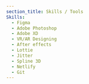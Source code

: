 ```yaml
---
section_title: Skills / Tools
Skills:
  - Figma
  - Adobe Photoshop
  - Adobe XD
  - VR/AR Designing
  - After effects
  - Lottie
  - Jitter
  - Spline 3D
  - Netlify
  - Git
---
```

